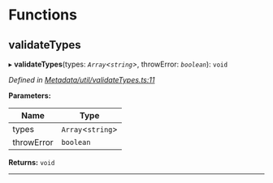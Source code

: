 

# Functions

<a id="validatetypes"></a>

##  validateTypes

▸ **validateTypes**(types: *`Array`<`string`>*, throwError: *`boolean`*): `void`

*Defined in [Metadata/util/validateTypes.ts:11](https://github.com/polkadot-js/api/blob/94e4626/packages/types/src/Metadata/util/validateTypes.ts#L11)*

**Parameters:**

| Name | Type |
| ------ | ------ |
| types | `Array`<`string`> |
| throwError | `boolean` |

**Returns:** `void`

___

